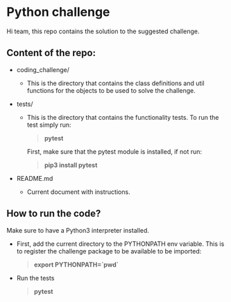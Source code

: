 # Python challenge

Hi team, this repo contains the solution to the suggested challenge.


## Content of the repo:

* coding_challenge/
    + This is the directory that contains the class definitions and util functions for the objects to be used to solve the challenge.

* tests/
    + This is the directory that contains the functionality tests. To run the test simply run:
        > **pytest**

        First, make sure that the pytest module is installed, if not run:
        > **pip3 install pytest**

* README.md
    + Current document with instructions.


## How to run the code?

Make sure to have a Python3 interpreter installed.

* First, add the current directory to the PYTHONPATH env variable. This is to register the challenge package to be available to be imported:
  > **export PYTHONPATH=\`pwd\`**

* Run the tests
    > **pytest**
